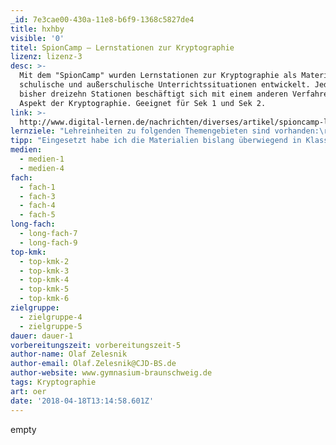 ```yaml
---
_id: 7e3cae00-430a-11e8-b6f9-1368c5827de4
title: hxhby
visible: '0'
titel: SpionCamp – Lernstationen zur Kryptographie
lizenz: lizenz-3
desc: >-
  Mit dem "SpionCamp" wurden Lernstationen zur Kryptographie als Material für
  schulische und außerschulische Unterrichtssituationen entwickelt. Jede der
  bisher dreizehn Stationen beschäftigt sich mit einem anderen Verfahren oder
  Aspekt der Kryptographie. Geeignet für Sek 1 und Sek 2.
link: >-
  http://www.digital-lernen.de/nachrichten/diverses/artikel/spioncamp-lernstationen-zur-kryptographie.html
lernziele: "Lehreinheiten zu folgenden Themengebieten sind vorhanden:\r\nCodierung\r\nSteganographie\r\nSubstitution (monoalphabetisch)\r\nSubstitution (polyalphabetisch)\r\nSubstitution (bigraphisch)\r\nTransposition\r\nSchlüsselaustausch\r\n\r\nDie Teilnehmer entwickeln ein grundlegendes Verständnis für kryptographische Verfahren."
tipp: "Eingesetzt habe ich die Materialien bislang überwiegend in Klasse 10 oder in der Sek 2 als Einstieg in das Thema Kryptographie im Fach Informatik. \r\nEs benötigt etwas Zeit, die Materialien vorzubereiten - aber der Aufwand lohnt.\r\nSehr gut für Stationenarbeit geeignet. \r\nSDie Stationsblätter habe ich laminiert und häufig wiederverwendet."
medien:
  - medien-1
  - medien-4
fach:
  - fach-1
  - fach-3
  - fach-4
  - fach-5
long-fach:
  - long-fach-7
  - long-fach-9
top-kmk:
  - top-kmk-2
  - top-kmk-3
  - top-kmk-4
  - top-kmk-5
  - top-kmk-6
zielgruppe:
  - zielgruppe-4
  - zielgruppe-5
dauer: dauer-1
vorbereitungszeit: vorbereitungszeit-5
author-name: Olaf Zelesnik
author-email: Olaf.Zelesnik@CJD-BS.de
author-website: www.gymnasium-braunschweig.de
tags: Kryptographie
art: oer
date: '2018-04-18T13:14:58.601Z'
---
```

empty
